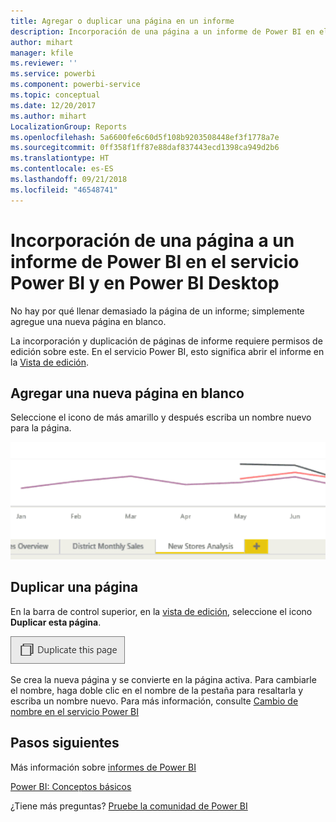 ```yaml
---
title: Agregar o duplicar una página en un informe
description: Incorporación de una página a un informe de Power BI en el servicio Power BI y en Power BI Desktop
author: mihart
manager: kfile
ms.reviewer: ''
ms.service: powerbi
ms.component: powerbi-service
ms.topic: conceptual
ms.date: 12/20/2017
ms.author: mihart
LocalizationGroup: Reports
ms.openlocfilehash: 5a6600fe6c60d5f108b9203508448ef3f1778a7e
ms.sourcegitcommit: 0ff358f1ff87e88daf837443ecd1398ca949d2b6
ms.translationtype: HT
ms.contentlocale: es-ES
ms.lasthandoff: 09/21/2018
ms.locfileid: "46548741"
---
```

# <a name="add-a-page-to-a-power-bi-report-in-power-bi-service-and-power-bi-desktop"></a>Incorporación de una página a un informe de Power BI en el servicio Power BI y en Power BI Desktop
No hay por qué llenar demasiado la página de un informe; simplemente agregue una nueva página en blanco. 

La incorporación y duplicación de páginas de informe requiere permisos de edición sobre este. En el servicio Power BI, esto significa abrir el informe en la [Vista de edición](consumer/end-user-reading-view.md). 

## <a name="add-a-new-blank-page"></a>Agregar una nueva página en blanco
Seleccione el icono de más amarillo y después escriba un nombre nuevo para la página.  

![](media/power-bi-report-add-page/reorderpages2.gif)

## <a name="duplicate-a-page"></a>Duplicar una página
En la barra de control superior, en la [vista de edición](service-interact-with-a-report-in-editing-view.md), seleccione el icono **Duplicar esta página**.

![](media/power-bi-report-add-page/pbi_duplicate.png)

Se crea la nueva página y se convierte en la página activa. Para cambiarle el nombre, haga doble clic en el nombre de la pestaña para resaltarla y escriba un nombre nuevo.  Para más información, consulte [Cambio de nombre en el servicio Power BI](service-rename.md)

## <a name="next-steps"></a>Pasos siguientes
Más información sobre [informes de Power BI](consumer/end-user-reports.md)

[Power BI: Conceptos básicos](consumer/end-user-basic-concepts.md)

¿Tiene más preguntas? [Pruebe la comunidad de Power BI](http://community.powerbi.com/)

